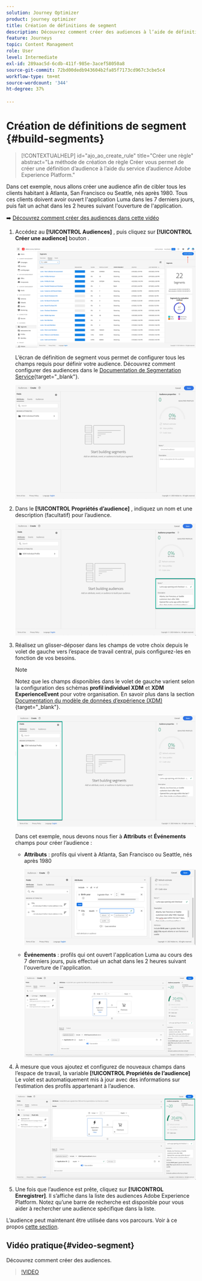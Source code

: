 ```yaml
---
solution: Journey Optimizer
product: journey optimizer
title: Création de définitions de segment
description: Découvrez comment créer des audiences à l’aide de définitions de segment
feature: Journeys
topic: Content Management
role: User
level: Intermediate
exl-id: 289aac5d-6cdb-411f-985e-3acef58050a8
source-git-commit: 72bd00dedb943604b2fa85f7173cd967c3cbe5c4
workflow-type: tm+mt
source-wordcount: '344'
ht-degree: 37%

---
```


# Création de définitions de segment {#build-segments}

>[!CONTEXTUALHELP]
>id="ajo_ao_create_rule"
>title="Créer une règle"
>abstract="La méthode de création de règle Créer vous permet de créer une définition d’audience à l’aide du service d’audience Adobe Experience Platform."

Dans cet exemple, nous allons créer une audience afin de cibler tous les clients habitant à Atlanta, San Francisco ou Seattle, nés après 1980. Tous ces clients doivent avoir ouvert l&#39;application Luma dans les 7 derniers jours, puis fait un achat dans les 2 heures suivant l&#39;ouverture de l&#39;application.

➡️ [Découvrez comment créer des audiences dans cette vidéo](#video-segment)

1. Accédez au **[!UICONTROL Audiences]** , puis cliquez sur **[!UICONTROL Créer une audience]** bouton .

   ![](assets/create-segment.png)

   L’écran de définition de segment vous permet de configurer tous les champs requis pour définir votre audience. Découvrez comment configurer des audiences dans le [Documentation de Segmentation Service](https://experienceleague.adobe.com/docs/experience-platform/segmentation/ui/overview.html?lang=fr){target="_blank"}.

   ![](assets/segment-builder.png)

1. Dans le **[!UICONTROL Propriétés d’audience]** , indiquez un nom et une description (facultatif) pour l’audience.

   ![](assets/segment-properties.png)

1. Réalisez un glisser-déposer dans les champs de votre choix depuis le volet de gauche vers l’espace de travail central, puis configurez-les en fonction de vos besoins.

   >[!NOTE]
   >
   >Notez que les champs disponibles dans le volet de gauche varient selon la configuration des schémas **profil individuel XDM** et **XDM ExperienceEvent** pour votre organisation.  En savoir plus dans la section [Documentation du modèle de données d’expérience (XDM)](https://experienceleague.adobe.com/docs/experience-platform/xdm/home.html?lang=fr){target="_blank"}.

   ![](assets/drag-fields.png)

   Dans cet exemple, nous devons nous fier à **Attributs** et **Événements** champs pour créer l’audience :

   * **Attributs** : profils qui vivent à Atlanta, San Francisco ou Seattle, nés après 1980

     ![](assets/add-attributes.png)

   * **Événements** : profils qui ont ouvert l&#39;application Luma au cours des 7 derniers jours, puis effectué un achat dans les 2 heures suivant l&#39;ouverture de l&#39;application.

     ![](assets/add-events.png)

1. À mesure que vous ajoutez et configurez de nouveaux champs dans l’espace de travail, la variable **[!UICONTROL Propriétés de l’audience]** Le volet est automatiquement mis à jour avec des informations sur l’estimation des profils appartenant à l’audience.

   ![](assets/segment-estimate.png)

1. Une fois que l’audience est prête, cliquez sur **[!UICONTROL Enregistrer]**. Il s’affiche dans la liste des audiences Adobe Experience Platform. Notez qu’une barre de recherche est disponible pour vous aider à rechercher une audience spécifique dans la liste.

L’audience peut maintenant être utilisée dans vos parcours. Voir à ce propos [cette section](../audience/about-audiences.md).

## Vidéo pratique{#video-segment}

Découvrez comment créer des audiences.

>[!VIDEO](https://video.tv.adobe.com/v/334281?quality=12)
